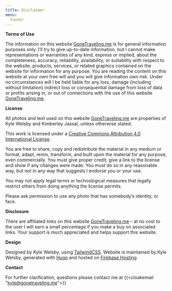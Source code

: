 ```yaml
---
title: Disclaimer
menu:
  footer
---
```

**Terms of Use**

The information on this website [GoneTraveling.me](https://gonetraveling.me) is for general information purposes only. I’ll try to give up-to-date information, but I cannot make representations or warranties of any kind, express or implied, about the completeness, accuracy, reliability, availability, or suitability with respect to the website, products, services, or related graphics contained on the website for information for any purpose. You are reading the content on this website at your own free will and you will give information own risk. Under no circumstances will I be held liable for any loss, damage (including without limitation) indirect loss or consequential damage from loss of data or profits arising in, or out of connections with the use of this website [GoneTraveling.me](https://gonetraveling.me).

**License**

All photos and text used on this website [GoneTraveling.me](https://gonetraveling.me) are properties of Kyle Welsby and Kimberley Jassal, unless otherwise stated.

This work is licensed under a [Creative Commons Attribution 4.0 International License](https://creativecommons.org/licenses/by/4.0/).

You are free to share, copy and redistribute the material in any medium or format, adapt, remix, transform, and built upon the material for any purpose, even commercially. You must give proper credit, give a link to the license and show if any changes were made. You must do so in any reasonable way, but not in any way that suggests I endorse you or your use.

You may not apply legal terms or technological measures that legally restrict others from doing anything the license permits.

Please ask permission to use any photo that has somebody’s identity, or face.

**Disclosure**

There are affiliated links on this website [GoneTraveling.me](https://gonetraveling.me) – at no cost to the user I will earn a small percentage if you make a buy on associated links. Your support is much appreciated and helps support this website.

**Design**

Designed by Kyle Welsby, using [TailwindCSS](https://tailwindcss.com/). Website is maintained by Kyle Welsby, generated with [Hugo](https://gohugo.io) and hosted on [Firebase Hosting](https://firebase.google.com/products/hosting).

**Contact**

For further clarification, questions please contact me at 
{{<cloakemail "kyle@gonetraveling.me">}}
